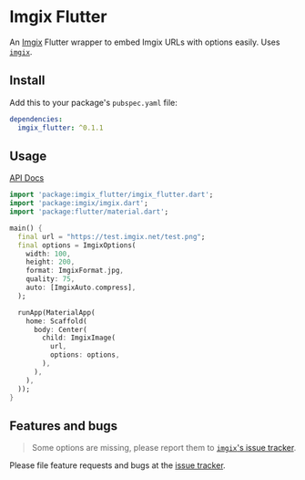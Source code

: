 # Imgix Flutter

An [Imgix](https://imgix.com) Flutter wrapper to embed Imgix URLs with options easily. Uses [`imgix`](https://pub.dartlang.org/packages/imgix).

## Install
Add this to your package's `pubspec.yaml` file:

```yaml
dependencies:
  imgix_flutter: ^0.1.1
```

## Usage

[API Docs](https://pub.dartlang.org/documentation/imgix_flutter/latest)

```dart
import 'package:imgix_flutter/imgix_flutter.dart';
import 'package:imgix/imgix.dart';
import 'package:flutter/material.dart';

main() {
  final url = "https://test.imgix.net/test.png";
  final options = ImgixOptions(
    width: 100,
    height: 200,
    format: ImgixFormat.jpg,
    quality: 75,
    auto: [ImgixAuto.compress],
  );

  runApp(MaterialApp(
    home: Scaffold(
      body: Center(
        child: ImgixImage(
          url,
          options: options,
        ),
      ),
    ),
  ));
}
```

## Features and bugs

> Some options are missing, please report them to [`imgix`'s issue tracker](https://github.com/Cretezy/imgix.dart).

Please file feature requests and bugs at the [issue tracker](https://github.com/Cretezy/imgix_flutter.dart).
